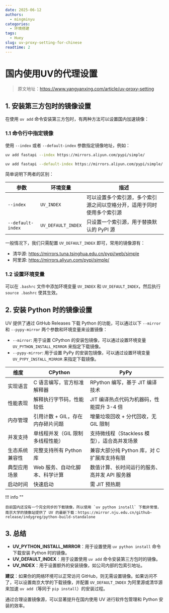 ```yaml
---
date: 2025-06-12
authors:
  - mingminyu
categories:
  - 环境搭建
tags:
  - Huey
slug: uv-proxy-setting-for-chinese
readtime: 2
---
```


# 国内使用UV的代理设置

> 原文地址：https://www.yangyanxing.com/article/uv-proxy-setting

## 1. 安装第三方包时的镜像设置

在使用 `uv add` 命令安装第三方包时，有两种方法可以设置国内加速镜像：

### 1.1 命令行中指定镜像

使用 `--index` 或者 `--default-index` 参数指定镜像地址，例如：

```bash linenums="1"
uv add fastapi --index https://mirrors.aliyun.com/pypi/simple/

uv add fastapi --default-index https://mirrors.aliyun.com/pypi/simple/
```

简单说明下两者的区别：

| 参数 | 环境变量 | 描述 |
| --- | --- | --- |
| `--index` | `UV_INDEX` |  可以设置多个索引源，多个索引源之间以空格分开，适用于同时使用多个索引源 |
| `--default-index` | `UV_DEFAULT_INDEX` | 只设置一个索引源，用于替换默认的 PyPI 源 |

一般情况下，我们只需配置 `UV_DEFAULT_INDEX` 即可，常用的镜像源有：

- 清华源: https://mirrors.tuna.tsinghua.edu.cn/pypi/web/simple
- 阿里源: https://mirrors.aliyun.com/pypi/simple/

### 1.2 设置环境变量

可以在 `.bashrc` 文件中添加环境变量 `UV_INDEX` 和 `UV_DEFAULT_INDEX`，然后执行 `source .bashrc` 使其生效。

## 2. 安装 Python 时的镜像设置

UV 提供了通过 GitHub Releases 下载 Python 的功能，可以通过以下 `--mirror` 和 `--pypy-mirror` 两个参数和环境变量来设置镜像：

- `--mirror`: 用于设置 CPython 的安装包镜像，可以通过设置环境变量 `UV_PYTHON_INSTALL_MIRROR` 来指定下载镜像。
- `--pypy-mirror`: 用于设置 PyPy 的安装包镜像，可以通过设置环境变量 `UV_PYPY_INSTALL_MIRROR` 来指定下载镜像。


| 维度           | CPython                          | PyPy          |
| -------------- | -------------------| --------------------------------------------- |
| 实现语言       | C 语言编写，官方标准解释器       | RPython 编写，基于 JIT 编译技术               |
| 性能表现       | 解释执行字节码，性能较低         | JIT 编译热点代码为机器码，性能提升 3-4 倍     |
| 内存管理       | 引用计数 + GIL，存在内存碎片问题 | 增量垃圾回收 + 分代回收，无 GIL 限制          |
| 并发支持       | 单线程并发（GIL 限制多线程性能） | 支持微线程（Stackless 模型），适合高并发场景  |
| 生态系统兼容性 | 完整支持所有 Python 库           | 兼容大部分纯 Python 库，对 C 扩展库支持有限   |
| 典型应用场景   | Web 服务、自动化脚本、科学计算   | 数值计算、长时间运行的服务、高并发 API 服务器 |
| 启动时间       | 快速启动                         | 需 JIT 预热期                                 |

!!! info ""

    目前国内还没有一个完全同步的下载镜像，所以使用 `uv python install` 下载非常慢，南京大学的镜像站提供了 UV 的最新下载：https://mirror.nju.edu.cn/github-release/indygreg/python-build-standalone

## 3. 总结

- **UV_PYTHON_INSTALL_MIRROR**：用于设置使用 `uv python install` 命令下载安装 Python 时的镜像。
- **UV_DEFAULT_INDEX**：用于设置使用 `uv add` 命令安装第三方包时的镜像。
- **UV_INDEX**：用于设置额外的安装镜像，如公司内部的包索引地址。

**建议**：如果你的网络环境可以正常访问 GitHub，则无需设置镜像。如果访问不了，可以设置南京大学的下载镜像，并配置 `UV_DEFAULT_INDEX` 为阿里源或清华源来加速 `uv add`（等同于 `pip install`）的安装过程。

通过合理设置镜像源，可以显著提升在国内使用 UV 进行软件包管理和 Python 安装的效率。
